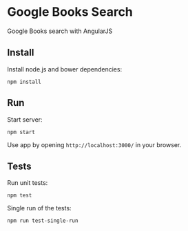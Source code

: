 # Google Books Search

Google Books search with AngularJS

## Install

Install node.js and bower dependencies:

```
npm install
```

## Run

Start server:

```
npm start
```

Use app by opening ```http://localhost:3000/``` in your browser.

## Tests

Run unit tests:

```
npm test
```

Single run of the tests:

```
npm run test-single-run
```
